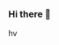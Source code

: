 ### Hi there 👋

<!--
**GreyTechno/GreyTechno** is a ✨ _special_ ✨ repository because its `README.md` (this file) appears on your GitHub profile.

Here are some ideas to get you started:
g
- 🔭 I’m currently working on ...
- 🌱 I’m currently learning ...
- 👯 I’m looking to collaborate on ...
- 🤔 I’m looking for help with ...
- 💬 Ask me about ...
- 📫 How to reach me: ...
- 😄 Pronouns: ...
- ⚡ Fun fact: ...
-->
hv
